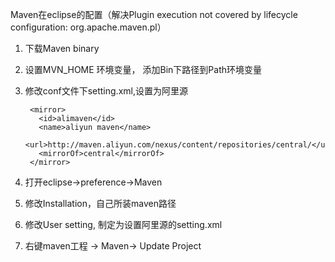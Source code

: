 Maven在eclipse的配置（解决Plugin execution not covered by lifecycle configuration: org.apache.maven.pl）

1. 下载Maven binary 
2. 设置MVN_HOME 环境变量， 添加Bin下路径到Path环境变量
3. 修改conf文件下setting.xml,设置为阿里源


    <mirrors>

    	<mirror>
    	  <id>alimaven</id>
    	  <name>aliyun maven</name>
    	  <url>http://maven.aliyun.com/nexus/content/repositories/central/</url>
    	  <mirrorOf>central</mirrorOf>
    	</mirror>
    </mirrors>
    
4. 打开eclipse->preference->Maven

5. 修改Installation，自己所装maven路径

6. 修改User setting, 制定为设置阿里源的setting.xml

7. 右键maven工程 -> Maven-> Update Project